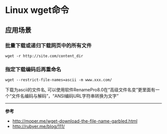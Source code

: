 Linux wget命令
=============



## 应用场景


### 批量下载或递归下载网页中的所有文件

    wget -r http://site.com/content_dir


### 指定下载编码后再重命名

    wget --restrict-file-names=ascii -m www.xxx.com/

下载为ascii的文件名, 可以使用软件RenamePro8.0在“高级文件名变”更里面有一个“文件名编码与解码”，“ANSI编码URL字符串转换为文字”



------------

__参考__

- <http://moper.me/wget-download-the-file-name-garbled.html>
- <http://rubyer.me/blog/111/>